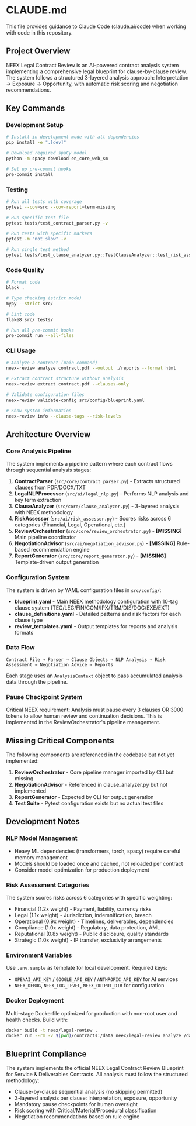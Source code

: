 # CLAUDE.md

This file provides guidance to Claude Code (claude.ai/code) when working with code in this repository.

## Project Overview

NEEX Legal Contract Review is an AI-powered contract analysis system implementing a comprehensive legal blueprint for clause-by-clause review. The system follows a structured 3-layered analysis approach: Interpretation → Exposure → Opportunity, with automatic risk scoring and negotiation recommendations.

## Key Commands

### Development Setup
```bash
# Install in development mode with all dependencies
pip install -e ".[dev]"

# Download required spaCy model
python -m spacy download en_core_web_sm

# Set up pre-commit hooks
pre-commit install
```

### Testing
```bash
# Run all tests with coverage
pytest --cov=src --cov-report=term-missing

# Run specific test file
pytest tests/test_contract_parser.py -v

# Run tests with specific markers
pytest -m "not slow" -v

# Run single test method
pytest tests/test_clause_analyzer.py::TestClauseAnalyzer::test_risk_assessment -v
```

### Code Quality
```bash
# Format code
black .

# Type checking (strict mode)
mypy --strict src/

# Lint code
flake8 src/ tests/

# Run all pre-commit hooks
pre-commit run --all-files
```

### CLI Usage
```bash
# Analyze a contract (main command)
neex-review analyze contract.pdf --output ./reports --format html

# Extract contract structure without analysis
neex-review extract contract.pdf --clauses-only

# Validate configuration files
neex-review validate-config src/config/blueprint.yaml

# Show system information
neex-review info --clause-tags --risk-levels
```

## Architecture Overview

### Core Analysis Pipeline
The system implements a pipeline pattern where each contract flows through sequential analysis stages:

1. **ContractParser** (`src/core/contract_parser.py`) - Extracts structured clauses from PDF/DOCX/TXT
2. **LegalNLPProcessor** (`src/ai/legal_nlp.py`) - Performs NLP analysis and key term extraction  
3. **ClauseAnalyzer** (`src/core/clause_analyzer.py`) - 3-layered analysis with NEEX methodology
4. **RiskAssessor** (`src/ai/risk_assessor.py`) - Scores risks across 6 categories (Financial, Legal, Operational, etc.)
5. **ReviewOrchestrator** (`src/core/review_orchestrator.py`) - **[MISSING]** Main pipeline coordinator
6. **NegotiationAdvisor** (`src/ai/negotiation_advisor.py`) - **[MISSING]** Rule-based recommendation engine
7. **ReportGenerator** (`src/core/report_generator.py`) - **[MISSING]** Template-driven output generation

### Configuration System
The system is driven by YAML configuration files in `src/config/`:

- **blueprint.yaml** - Main NEEX methodology configuration with 10-tag clause system (TEC/LEG/FIN/COM/IPX/TRM/DIS/DOC/EXE/EXT)
- **clause_definitions.yaml** - Detailed patterns and risk factors for each clause type
- **review_templates.yaml** - Output templates for reports and analysis formats

### Data Flow
```
Contract File → Parser → Clause Objects → NLP Analysis → Risk Assessment → Negotiation Advice → Reports
```

Each stage uses an `AnalysisContext` object to pass accumulated analysis data through the pipeline.

### Pause Checkpoint System
Critical NEEX requirement: Analysis must pause every 3 clauses OR 3000 tokens to allow human review and continuation decisions. This is implemented in the ReviewOrchestrator's pipeline management.

## Missing Critical Components

The following components are referenced in the codebase but not yet implemented:

1. **ReviewOrchestrator** - Core pipeline manager imported by CLI but missing
2. **NegotiationAdvisor** - Referenced in clause_analyzer.py but not implemented
3. **ReportGenerator** - Expected by CLI for output generation
4. **Test Suite** - Pytest configuration exists but no actual test files

## Development Notes

### NLP Model Management
- Heavy ML dependencies (transformers, torch, spacy) require careful memory management
- Models should be loaded once and cached, not reloaded per contract
- Consider model optimization for production deployment

### Risk Assessment Categories
The system scores risks across 6 categories with specific weighting:
- Financial (1.2x weight) - Payment, liability, currency risks
- Legal (1.1x weight) - Jurisdiction, indemnification, breach
- Operational (0.9x weight) - Timelines, deliverables, dependencies
- Compliance (1.0x weight) - Regulatory, data protection, AML
- Reputational (0.8x weight) - Public disclosure, quality standards  
- Strategic (1.0x weight) - IP transfer, exclusivity arrangements

### Environment Variables
Use `.env.sample` as template for local development. Required keys:
- `OPENAI_API_KEY` / `GOOGLE_API_KEY` / `ANTHROPIC_API_KEY` for AI services
- `NEEX_DEBUG`, `NEEX_LOG_LEVEL`, `NEEX_OUTPUT_DIR` for configuration

### Docker Deployment
Multi-stage Dockerfile optimized for production with non-root user and health checks. Build with:
```bash
docker build -t neex/legal-review .
docker run --rm -v $(pwd)/contracts:/data neex/legal-review analyze /data/contract.pdf
```

## Blueprint Compliance
The system implements the official NEEX Legal Contract Review Blueprint for Service & Deliverables Contracts. All analysis must follow the structured methodology:
- Clause-by-clause sequential analysis (no skipping permitted)
- 3-layered analysis per clause: interpretation, exposure, opportunity
- Mandatory pause checkpoints for human oversight
- Risk scoring with Critical/Material/Procedural classification
- Negotiation recommendations based on rule engine